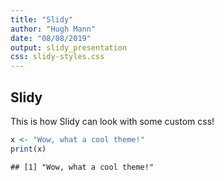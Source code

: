 ```yaml
---
title: "Slidy"
author: "Hugh Mann"
date: "08/08/2019"
output: slidy_presentation
css: slidy-styles.css
---
```




## Slidy

This is how Slidy can look with some custom css!


```r
x <- "Wow, what a cool theme!"
print(x)
```

```
## [1] "Wow, what a cool theme!"
```
